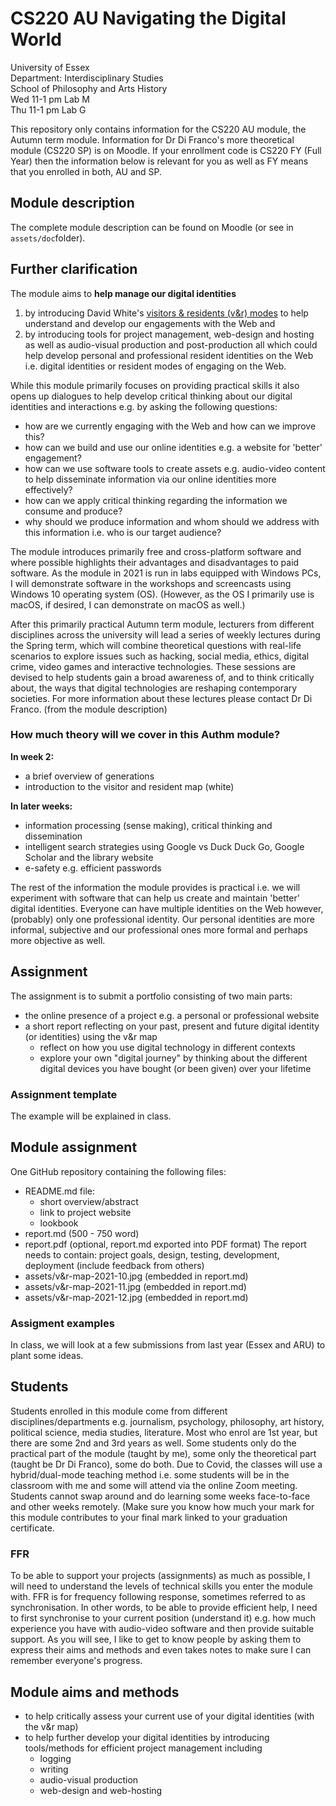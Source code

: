 <!--
TODO:
## write here - publish on Medium (later)
- write each file (apart from readme.md) for Medium audience (and students)
- needs to be accessible here as well as students might not have access to more than 5 articles, etc.
- use 'you could read it on Medium' on the top of the file once published on Medium

## week 2 theory/assignment 
- carry on with planning w2 (theory): gen, v&r (part 1, 2, 3) + explain assignment 
- create assignment repo example
  - have a look at examples
  - create a public repo (that they could clone or download/upoad)
  - populate with all files needed (perhaps own v&r maps)
  - write assessment guide and rubric/checksheet

## syllabus w3 - w7
- outline in github repo
- tools.md
- other .md files
- publish on Medium?
### screencasts
- find mic solution
- book lab M or G
- make screencasts in lab G

## labs
- option A: student computer or lecturn
- option B: mac with remote desktop
- any update about the little table?
- revised hybrid class teaching (how can audio sources be mixed efficiently)
- are breakout rooms in hybrid classes possible?

## compulsory induction
- what compusory induction do I have to do?

## address all themes in syllabus
- digital identities
- e-safety
- blogging
- social media
- multimedia production
- intelligent search strategies

## address these questions:
- how are digital technologies transforming society?
- to what extent do digital technologies curb or enhance our rights and freedom?
- what digital skills are needed for the knowledge economy and a democratic society?
- how can we build and use our online identities?
- how might we use digital technologies as creative and engaging forms of communication?

## hex and performance
-->

# CS220 AU Navigating the Digital World
University of Essex    
Department: Interdisciplinary Studies   
School of Philosophy and Arts History  
Wed 11-1 pm Lab M  
Thu 11-1 pm Lab G  

This repository only contains information for the CS220 AU module, the Autumn term module. Information for Dr Di Franco's more theoretical module (CS220 SP) is on Moodle. If your enrollment code is CS220 FY (Full Year) then the information below is relevant for you as well as FY means that you enrolled in both, AU and SP. 

## Module description
The complete module description can be found on Moodle (or see in `assets/doc`folder).

## Further clarification
<!-- To actively take part in our fast-evolving world, it's a good idea to have control over our digital identities.--> 

The module aims to **help manage our digital identities**

1. by introducing David White's [visitors & residents (v&r) modes](digital-identities.md/#visitors-and-residents) to help understand and develop our engagements with the Web and 
2. by introducing tools for project management, web-design and hosting as well as audio-visual production and post-production all which could help develop personal and professional resident identities on the Web i.e. digital identities or resident modes of engaging on the Web. 

While this module primarily focuses on providing practical skills it also opens up dialogues to help develop critical thinking about our digital identities and interactions e.g. by asking the following questions:

- how are we currently engaging with the Web and how can we improve this?
- how can we build and use our online identities e.g. a website for 'better' engagement?
- how can we use software tools to create assets e.g. audio-video content to help disseminate information via our online identities more effectively?
- how can we apply critical thinking regarding the information we consume and produce?
- why should we produce information and whom should we address with this information i.e. who is our target audience?

The module introduces primarily free and cross-platform software and where possible highlights their advantages and disadvantages to paid software. As the module in 2021 is run in labs equipped with Windows PCs, I will demonstrate software in the workshops and screencasts using Windows 10 operating system (OS). (However, as the OS I primarily use is macOS, if desired, I can demonstrate on macOS as well.)

After this primarily practical Autumn term module, lecturers from different disciplines across the university will lead a series of weekly lectures during the Spring term, which will combine theoretical questions with real-life scenarios to explore issues such as hacking, social media, ethics, digital crime, video games and interactive technologies. These sessions are devised to help students gain a broad awareness of, and to think critically about, the ways that digital technologies are reshaping contemporary societies. For more information about these lectures please contact Dr Di Franco. (from the module description)

### How much theory will we cover in this Authm module?
**In week 2:**
- a brief overview of generations
- introduction to the visitor and resident map (white)

**In later weeks:**
- information processing (sense making), critical thinking and dissemination
- intelligent search strategies using Google vs Duck Duck Go, Google Scholar and the library website
- e-safety e.g. efficient passwords

The rest of the information the module provides is practical i.e. we will experiment with software that can help us create and maintain 'better' digital identities. Everyone can have multiple identities on the Web however, (probably) only one professional identity. Our personal identities are more informal, subjective and our professional ones more formal and perhaps more objective as well. 

## Assignment
The assignment is to submit a portfolio consisting of two main parts:
- the online presence of a project e.g. a personal or professional website
- a short report reflecting on your past, present and future digital identity (or identities) using the v&r map
  - reflect on how you use digital technology in different contexts
  - explore your own "digital journey" by thinking about the different digital devices you have bought (or been given) over your lifetime

### Assignment template
<!-- TODO: create an example repo -->
The example will be explained in class. 

## Module assignment <!-- maybe to go in the template repo-->
One GitHub repository containing the following files:
- README.md file:
  - short overview/abstract
  - link to project website
  - lookbook
- report.md (500 - 750 word) 
- report.pdf (optional, report.md exported into PDF format)
The report needs to contain: project goals, design, testing, development, deployment (include feedback from others)
- assets/v&r-map-2021-10.jpg (embedded in report.md)
- assets/v&r-map-2021-11.jpg (embedded in report.md)
- assets/v&r-map-2021-12.jpg (embedded in report.md)

### Assigment examples
In class, we will look at a few submissions from last year (Essex and ARU) to plant some ideas. 
<!-- TODO: create an example repo -->

## Students
Students enrolled in this module come from different disciplines/departments e.g. journalism, psychology, philosophy, art history, political science, media studies, literature. Most who enrol are 1st year, but there are some 2nd and 3rd years as well. Some students only do the practical part of the module (taught by me), some only the theoretical part (taught be Dr Di Franco), some do both. Due to Covid, the classes will use a hybrid/dual-mode teaching method i.e. some students will be in the classroom with me and some will attend via the online Zoom meeting. Students cannot swap around and do learning some weeks face-to-face and other weeks remotely. (Make sure you know how much your mark for this module contributes to your final mark linked to your graduation certificate. 

### FFR
To be able to support your projects (assignments) as much as possible, I will need to understand the levels of technical skills you enter the module with. FFR is for frequency following response, sometimes referred to as synchronisation. In other words, to be able to provide efficient help, I need to first synchronise to your current position (understand it) e.g. how much experience you have with audio-video software and then provide suitable support. As you will see, I like to get to know people by asking them to express their aims and methods and even takes notes to make sure I can remember everyone's progress. 

## Module aims and methods
- to help critically assess your current use of your digital identities (with the v&r map)
- to help further develop your digital identities by introducing tools/methods for efficient project management including 
  - logging
  - writing
  - audio-visual production
  - web-design and web-hosting
